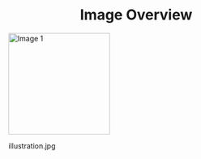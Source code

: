 <h1 style ="text-align: center;"> Image Overview </h1>
<div>
<div>
<img src="https://media.evkx.net/multimedia/technology/driverassistance/forwardcollisionwarning/illustration_xst.jpg" alt="Image 1" style="width: 200px;">
<p>illustration.jpg</p>
</div>
</div>
